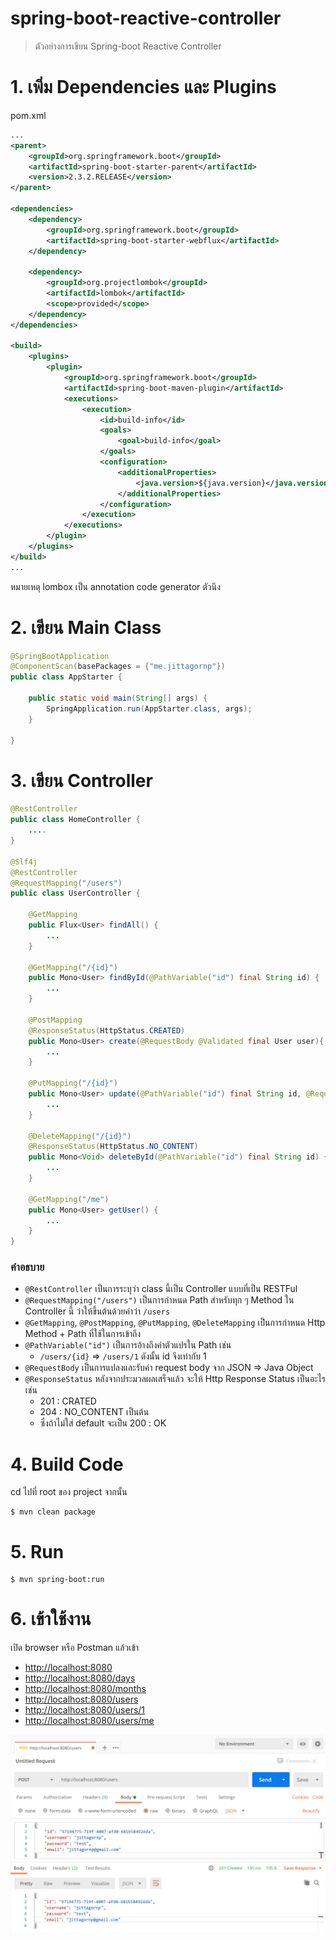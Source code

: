 # spring-boot-reactive-controller

> ตัวอย่างการเขียน Spring-boot Reactive Controller 

# 1. เพิ่ม Dependencies และ Plugins

pom.xml 
``` xml
...
<parent>
    <groupId>org.springframework.boot</groupId>
    <artifactId>spring-boot-starter-parent</artifactId>
    <version>2.3.2.RELEASE</version>
</parent>

<dependencies>
    <dependency>
        <groupId>org.springframework.boot</groupId>
        <artifactId>spring-boot-starter-webflux</artifactId>
    </dependency>
    
    <dependency>
        <groupId>org.projectlombok</groupId>
        <artifactId>lombok</artifactId>
        <scope>provided</scope>
    </dependency>
</dependencies>

<build>
    <plugins>
        <plugin>
            <groupId>org.springframework.boot</groupId>
            <artifactId>spring-boot-maven-plugin</artifactId>
            <executions>        
                <execution>            
                    <id>build-info</id>            
                    <goals>                
                        <goal>build-info</goal>            
                    </goals>        
                    <configuration>                
                        <additionalProperties>                    
                            <java.version>${java.version}</java.version>                                   
                        </additionalProperties>            
                    </configuration>        
                </execution>    
            </executions>
        </plugin>
    </plugins>
</build>
...
```

หมายเหตุ lombox เป็น annotation code generator ตัวนึง

# 2. เขียน Main Class 

``` java
@SpringBootApplication
@ComponentScan(basePackages = {"me.jittagornp"})
public class AppStarter {

    public static void main(String[] args) {
        SpringApplication.run(AppStarter.class, args);
    }

}
```

# 3. เขียน Controller
``` java
@RestController
public class HomeController {
    ....
}

@Slf4j
@RestController
@RequestMapping("/users")
public class UserController {

    @GetMapping
    public Flux<User> findAll() {
        ...
    }

    @GetMapping("/{id}")
    public Mono<User> findById(@PathVariable("id") final String id) {
        ...
    }
    
    @PostMapping
    @ResponseStatus(HttpStatus.CREATED)
    public Mono<User> create(@RequestBody @Validated final User user){
        ...
    }
    
    @PutMapping("/{id}")
    public Mono<User> update(@PathVariable("id") final String id, @RequestBody @Validated final User user){
        ...
    }

    @DeleteMapping("/{id}")
    @ResponseStatus(HttpStatus.NO_CONTENT)
    public Mono<Void> deleteById(@PathVariable("id") final String id) {
        ...
    }

    @GetMapping("/me")
    public Mono<User> getUser() {
        ...
    }
}
```

### คำอธบาย

- `@RestController` เป็นการระบุว่า class นี้เป็น Controller แบบที่เป็น RESTFul
- `@RequestMapping("/users")` เป็นการกำหนด Path สำหรับทุก ๆ Method ใน Controller นี้ ว่าให้ขึ้นต้นด้วยคำว่า `/users`
- `@GetMapping`, `@PostMapping`, `@PutMapping`, `@DeleteMapping` เป็นการกำหนด Http Method + Path ที่ใช้ในการเข้าถึง 
- `@PathVariable("id")` เป็นการอ้างถึงค่าตัวแปรใน Path เช่น
    - `/users/{id}` => `/users/1` ดังนั้น id จึงเท่ากับ 1
- `@RequestBody` เป็นการแปลงและรับค่า request body จาก JSON => Java Object     
- `@ResponseStatus` หลังจากประมวลผลเสร็จแล้ว จะให้ Http Response Status เป็นอะไร เช่น 
   - 201 : CRATED
   - 204 : NO_CONTENT เป็นต้น 
   - ซึ่งถ้าไม่ใส่ default จะเป็น 200 : OK 


# 4. Build Code
cd ไปที่ root ของ project จากนั้น  
``` shell 
$ mvn clean package
```

# 5. Run 
``` shell 
$ mvn spring-boot:run
```

# 6. เข้าใช้งาน

เปิด browser หรือ Postman แล้วเข้า 

- [http://localhost:8080](http://localhost:8080)
- [http://localhost:8080/days](http://localhost:8080/days)
- [http://localhost:8080/months](http://localhost:8080/months)
- [http://localhost:8080/users](http://localhost:8080/users)
- [http://localhost:8080/users/1](http://localhost:8080/users/1)
- [http://localhost:8080/users/me](http://localhost:8080/users/me)

![](./result.png)
